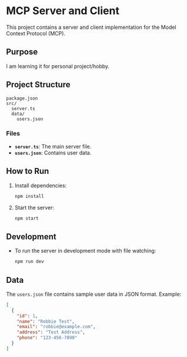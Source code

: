 # MCP Server and Client

This project contains a server and client implementation for the Model Context Protocol (MCP).

## Purpose

I am learning it for personal project/hobby.

## Project Structure

```
package.json
src/
  server.ts
  data/
    users.json
```

### Files

- **`server.ts`**: The main server file.
- **`users.json`**: Contains user data.

## How to Run

1. Install dependencies:

   ```bash
   npm install
   ```

2. Start the server:
   ```bash
   npm start
   ```

## Development

- To run the server in development mode with file watching:
  ```bash
  npm run dev
  ```

## Data

The `users.json` file contains sample user data in JSON format. Example:

```json
[
  {
    "id": 1,
    "name": "Robbie Test",
    "email": "robbie@example.com",
    "address": "Test Address",
    "phone": "123-456-7890"
  }
]
```
